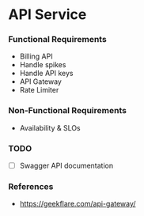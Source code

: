 # API Service

### Functional Requirements
- Billing API
- Handle spikes
- Handle API keys
- API Gateway
- Rate Limiter

### Non-Functional Requirements
- Availability & SLOs

### TODO
- [ ] Swagger API documentation

### References
- https://geekflare.com/api-gateway/